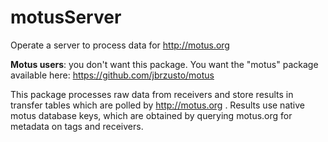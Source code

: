 # motusServer

Operate a server to process data for http://motus.org

**Motus users**: you don't want this package.  You want
the "motus" package available here:  https://github.com/jbrzusto/motus

This package processes raw data from receivers and store results in
transfer tables which are polled by http://motus.org . Results use
native motus database keys, which are obtained by querying motus.org
for metadata on tags and receivers.

